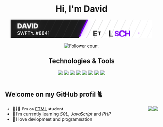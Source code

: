 <h1 align="center">Hi, I'm David</h1>

<p align="center"><img src="https://raw.githubusercontent.com/dieperid/dieperid/master/standard.gif"></p>
<p align="center">
 <img src="https://img.shields.io/github/followers/dieperid.svg?style=social&label=Follow&maxAge=2592000" alt="Follower count"/>
</p>

<div align="center">
  <h2> Technologies & Tools </h2>
  <img src="https://img.shields.io/badge/Windows-0078D6?style=for-the-badge&logo=windows&logoColor=white"/>
  <img src="https://img.shields.io/badge/Debian-A81D33?style=for-the-badge&logo=debian&logoColor=white"/>
  <img src="https://img.shields.io/badge/JavaScript-323330?style=for-the-badge&logo=javascript&logoColor=F7DF1E"/>
  <img src="https://img.shields.io/badge/Laravel-FF2D20?style=for-the-badge&logo=laravel&logoColor=white"/>
  <img src="https://img.shields.io/badge/PHP-777BB4?style=for-the-badge&logo=php&logoColor=white"/>
  <img src="https://img.shields.io/badge/ThreeJs-black?style=for-the-badge&logo=three.js&logoColor=white"/> 
  <img src="https://img.shields.io/badge/HTML5-E34F26?style=for-the-badge&logo=html5&logoColor=white"/>
  <img src="https://img.shields.io/badge/CSS3-1572B6?style=for-the-badge&logo=css3&logoColor=white"/>
</div>

<br>

## Welcome on my GitHub profil 🐈

[<img align="right" src="https://github-readme-stats.vercel.app/api/top-langs/?username=dieperid&langs_count=5&theme=nord&layout=compact">](https://metrics.lecoq.io/ouuan#gh-dark-mode-only)
[<img align="right" src="https://github-readme-stats.vercel.app/api/top-langs/?username=dieperid&langs_count=5&theme=light&layout=compact">](https://metrics.lecoq.io/ouuan#gh-light-mode-only)
 
- 👨🏼‍🎓 I'm an [ETML](https://etml.ch) student
- 🌱 I’m currently learning *SQL*, *JavaScript* and *PHP*
- 🔭 I love devlopment and programmation
